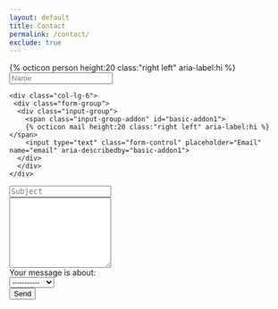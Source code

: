 ```yaml
---
layout: default 
title: Contact
permalink: /contact/
exclude: true
---
```



<form accept-charset="UTF-8" action="https://formspree.io/jparra@physics.ucla.edu" method="POST">
  <div class="row">
    <div class="col-lg-6">
     <div class="form-group">
      <div class="input-group">
        <span class="input-group-addon" id="basic-addon1">
        {% octicon person height:20 class:"right left" aria-label:hi %}
        </span>
        <input type="text" class="form-control" placeholder="Name" name="name" aria-describedby="basic-addon1">
      </div>
      </div>
    </div>

    <div class="col-lg-6">
     <div class="form-group">
      <div class="input-group">
        <span class="input-group-addon" id="basic-addon1">
        {% octicon mail height:20 class:"right left" aria-label:hi %}
	</span>
        <input type="text" class="form-control" placeholder="Email" name="email" aria-describedby="basic-addon1">
      </div>
      </div>
    </div>

  </div>

  <div class="form-group">
    <textarea class="form-control" name="subject" rows="1" placeholder="Subject" style="resize:none"></textarea>
  </div>

  <div class="form-group">
    <textarea class="form-control" name="body" rows="8"></textarea>
  </div>

  <div class="row">
     <div class="col-xs-12 col-md-10">
       <div class="form-group row">
         <label for="exampleSelect1" class="col-xs-12 col-sm-7 col-md-5 col-form-label"> Your message is about:</label>
         <div class="col-xs-12 col-sm-5 col-md-3">
           <select class="form-control" id="exampleSelect1" name="Topic">
	     <option>-----------</option>
             <option>Research</option>
             <option>Teaching</option>
             <option>Other</option>
           </select>
         </div>
      </div>
    </div>
    <div class="col-xs-12 col-md-2">
       <button type="submit" class="btn btn-primary pull-xs-right col-xs-12" value="Send">Send</button>
    </div>
  </div>




</form>
